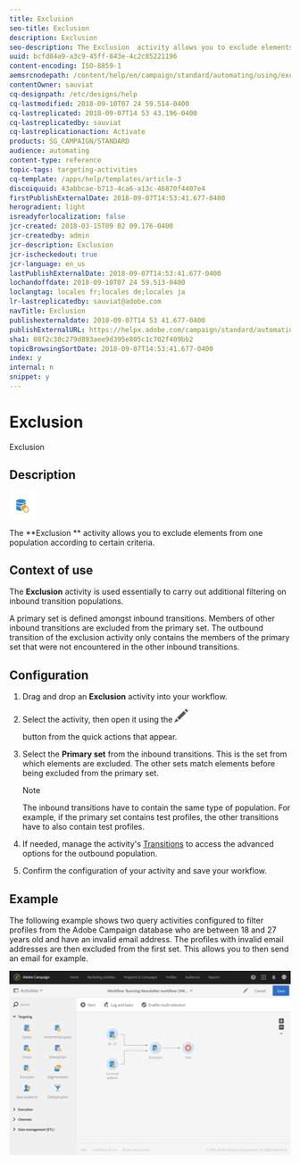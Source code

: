 ```yaml
---
title: Exclusion
seo-title: Exclusion
description: Exclusion
seo-description: The Exclusion  activity allows you to exclude elements from one population according to certain criteria.
uuid: bcfd84a9-a3c9-45ff-843e-4c2c85221196
content-encoding: ISO-8859-1
aemsrcnodepath: /content/help/en/campaign/standard/automating/using/exclusion
contentOwner: sauviat
cq-designpath: /etc/designs/help
cq-lastmodified: 2018-09-10T07 24 59.514-0400
cq-lastreplicated: 2018-09-07T14 53 43.196-0400
cq-lastreplicatedby: sauviat
cq-lastreplicationaction: Activate
products: SG_CAMPAIGN/STANDARD
audience: automating
content-type: reference
topic-tags: targeting-activities
cq-template: /apps/help/templates/article-3
discoiquuid: 43abbcae-b713-4ca6-a13c-46870f4407e4
firstPublishExternalDate: 2018-09-07T14:53:41.677-0400
herogradient: light
isreadyforlocalization: false
jcr-created: 2018-03-15T09 02 09.176-0400
jcr-createdby: admin
jcr-description: Exclusion
jcr-ischeckedout: true
jcr-language: en_us
lastPublishExternalDate: 2018-09-07T14:53:41.677-0400
lochandoffdate: 2018-09-10T07 24 59.513-0400
loclangtag: locales fr;locales de;locales ja
lr-lastreplicatedby: sauviat@adobe.com
navTitle: Exclusion
publishexternaldate: 2018-09-07T14 53 41.677-0400
publishExternalURL: https://helpx.adobe.com/campaign/standard/automating/using/exclusion.html
sha1: 08f2c38c279d893aee9d395e805c1c702f409bb2
topicBrowsingSortDate: 2018-09-07T14:53:41.677-0400
index: y
internal: n
snippet: y
---
```


# Exclusion

Exclusion

## Description

![](assets/exclusion.png)

The **Exclusion ** activity allows you to exclude elements from one population according to certain criteria.

## Context of use

The **Exclusion** activity is used essentially to carry out additional filtering on inbound transition populations.

A primary set is defined amongst inbound transitions. Members of other inbound transitions are excluded from the primary set. The outbound transition of the exclusion activity only contains the members of the primary set that were not encountered in the other inbound transitions.

## Configuration

1. Drag and drop an **Exclusion** activity into your workflow.
1. Select the activity, then open it using the  ![](assets/edit_darkgrey-24px.png)

   button from the quick actions that appear.
1. Select the **Primary set** from the inbound transitions. This is the set from which elements are excluded. The other sets match elements before being excluded from the primary set.

   >[!NOTE]
   >
   >The inbound transitions have to contain the same type of population. For example, if the primary set contains test profiles, the other transitions have to also contain test profiles.

1. If needed, manage the activity's [Transitions](../../automating/using/executing-a-workflow.md#managing-an-activity-s-outbound-transitions) to access the advanced options for the outbound population.
1. Confirm the configuration of your activity and save your workflow.

## Example

The following example shows two query activities configured to filter profiles from the Adobe Campaign database who are between 18 and 27 years old and have an invalid email address. The profiles with invalid email addresses are then excluded from the first set. This allows you to then send an email for example.

![](assets/wkf_exclusion_example.png)

